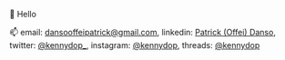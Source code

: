 👋 Hello

📫 email: dansooffeipatrick@gmail.com, linkedin: [Patrick (Offei) Danso](https://linkedin.com/in/kennydop), twitter: [@kennydop_](https://twitter.com/kennydop_), instagram: [@kennydop](https://instagram.com/kennydop), threads: [@kennydop](https://threads.net/@kennydop)

<!---
kennydop/kennydop is a ✨ special ✨ repository because its `README.md` (this file) appears on your GitHub profile.
You can click the Preview link to take a look at your changes.
--->
